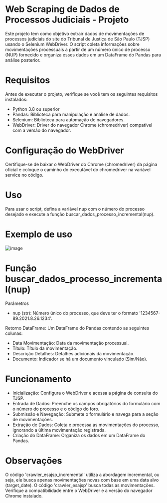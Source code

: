# Web Scraping de Dados de Processos Judiciais - Projeto

Este projeto tem como objetivo extrair dados de movimentações de processos judiciais do site do Tribunal de Justiça de São Paulo (TJSP) usando o Selenium WebDriver. O script coleta informações sobre movimentações processuais a partir de um número único de processo (NUP) fornecido e organiza esses dados em um DataFrame do Pandas para análise posterior.

# Requisitos

Antes de executar o projeto, verifique se você tem os seguintes requisitos instalados:

- Python 3.8 ou superior
- Pandas: Biblioteca para manipulação e análise de dados.
- Selenium: Biblioteca para automação de navegadores.
- WebDriver: Driver do navegador Chrome (chromedriver) compatível com a versão do navegador.

# Configuração do WebDriver

Certifique-se de baixar o WebDriver do Chrome (chromedriver) da página oficial e coloque o caminho do executável do chromedriver na variável service no código.

# Uso

Para usar o script, defina a variável nup com o número do processo desejado e execute a função buscar_dados_processo_incremental(nup).

# Exemplo de uso

![image](https://github.com/user-attachments/assets/96f819b9-97b1-4124-abdc-58405c11c670)

# Função buscar_dados_processo_incremental(nup)

Parâmetros
- nup (str): Número único do processo, que deve ter o formato '1234567-89.2021.8.26.1234'.

Retorno
DataFrame: Um DataFrame do Pandas contendo as seguintes colunas:

- Data Movimentação: Data da movimentação processual.
- Título: Título da movimentação.
- Descrição Detalhes: Detalhes adicionais da movimentação.
- Documento: Indicador se há um documento vinculado (Sim/Não).

# Funcionamento

- Inicialização: Configura o WebDriver e acessa a página de consulta do TJSP.
- Entrada de Dados: Preenche os campos obrigatórios do formulário com o número do processo e o código do foro.
- Submissão e Navegação: Submete o formulário e navega para a seção de movimentações.
- Extração de Dados: Coleta e processa as movimentações do processo, ignorando a última movimentação registrada.
- Criação do DataFrame: Organiza os dados em um DataFrame do Pandas.

# Observações

O código 'crawler_esajsp_incremental' utiliza a abordagem incremental, ou seja, ele busca apenas movimentações novas com base em uma data alvo (target_date).
O código 'crawler_esajsp' busca todas as movimentações.
Verifique a compatibilidade entre o WebDriver e a versão do navegador Chrome instalado.


